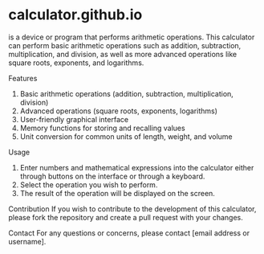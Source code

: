# calculator.github.io
 
is a device or program that performs arithmetic operations. This calculator can perform basic arithmetic operations such as addition, subtraction, multiplication, and division, as well as more advanced operations like square roots, exponents, and logarithms.

Features

1) Basic arithmetic operations (addition, subtraction, multiplication, division)
2) Advanced operations (square roots, exponents, logarithms)
3) User-friendly graphical interface
4) Memory functions for storing and recalling values
5) Unit conversion for common units of length, weight, and volume

Usage

1) Enter numbers and mathematical expressions into the calculator either through buttons on the interface or through a keyboard.
2) Select the operation you wish to perform.
3) The result of the operation will be displayed on the screen.

Contribution
If you wish to contribute to the development of this calculator, please fork the repository and create a pull request with your changes.


Contact
For any questions or concerns, please contact [email address or username].
